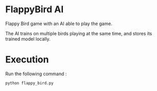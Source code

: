 # FlappyBird AI

Flappy Bird game with an AI able to play the game.

The AI trains on multiple birds playing at the same time, and stores its trained model locally.

# Execution

Run the following command :

```
python flappy_bird.py
```
